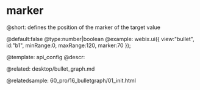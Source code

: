 marker
=============


@short:
	defines the position of the marker of the target value 

@default:false
@type:number|boolean
@example:
webix.ui({
	view:"bullet", 
    id:"b1",
	minRange:0, 
	maxRange:120,
	marker:70
});


@template:	api_config
@descr:



@related:
desktop/bullet_graph.md

@relatedsample:
60_pro/16_bulletgraph/01_init.html

